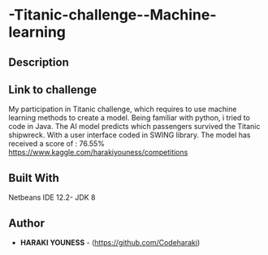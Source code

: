 # -Titanic-challenge--Machine-learning
## Description


## Link to challenge
My participation in Titanic challenge, which requires to use machine learning methods to create a model. 
Being familiar with python, i tried to code in Java. The AI model predicts which passengers survived the Titanic shipwreck. With a user interface coded in SWING library. 
The model has received a score of : 76.55% 
https://www.kaggle.com/harakiyouness/competitions

## Built With
Netbeans IDE 12.2- JDK 8

## Author
* **HARAKI YOUNESS** - (https://github.com/Codeharaki)
 
